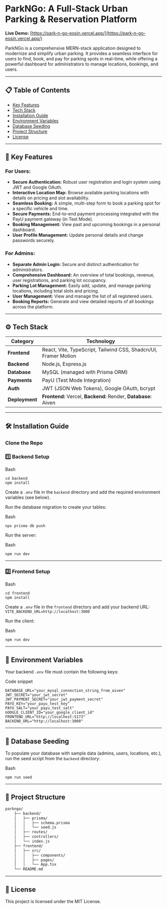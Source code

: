 # ParkNGo: A Full-Stack Urban Parking & Reservation Platform

**Live Demo:** [https://park-n-go-eosin.vercel.app/](https://park-n-go-eosin.vercel.app/)

ParkNGo is a comprehensive MERN-stack application designed to modernize and simplify urban parking. It provides a seamless interface for users to find, book, and pay for parking spots in real-time, while offering a powerful dashboard for administrators to manage locations, bookings, and users.

---

## 📋 Table of Contents

- [Key Features](#-key-features)
- [Tech Stack](#️-tech-stack)
- [Installation Guide](#️-installation-guide)
- [Environment Variables](#-environment-variables)
- [Database Seeding](#-database-seeding)
- [Project Structure](#-project-structure)
- [License](#-license)

---

## 🚀 Key Features

### For Users:
- **Secure Authentication:** Robust user registration and login system using JWT and Google OAuth.
- **Interactive Location Map:** Browse available parking locations with details on pricing and slot availability.
- **Seamless Booking:** A simple, multi-step form to book a parking spot for a specific vehicle and time.
- **Secure Payments:** End-to-end payment processing integrated with the PayU payment gateway (in Test Mode).
- **Booking Management:** View past and upcoming bookings in a personal dashboard.
- **User Profile Management:** Update personal details and change passwords securely.

### For Admins:
- **Separate Admin Login:** Secure and distinct authentication for administrators.
- **Comprehensive Dashboard:** An overview of total bookings, revenue, user registrations, and parking lot occupancy.
- **Parking Lot Management:** Easily add, update, and manage parking locations, including total slots and pricing.
- **User Management:** View and manage the list of all registered users.
- **Booking Reports:** Generate and view detailed reports of all bookings across the platform.

---

## ⚙️ Tech Stack

| Category      | Technology                                    |
|---------------|-----------------------------------------------|
| **Frontend** | React, Vite, TypeScript, Tailwind CSS, Shadcn/UI, Framer Motion |
| **Backend** | Node.js, Express.js                           |
| **Database** | MySQL (managed with Prisma ORM)               |
| **Payments** | PayU (Test Mode Integration)                  |
| **Auth** | JWT (JSON Web Tokens), Google OAuth, bcrypt   |
| **Deployment**| **Frontend:** Vercel, **Backend:** Render, **Database:** Aiven |

---

## 🛠️ Installation Guide

### Clone the Repo

### 1️⃣ Backend Setup

Bash

    cd backend
    npm install

Create a `.env` file in the `backend` directory and add the required environment variables (see below).

Run the database migration to create your tables:

Bash

    npx prisma db push

Run the server:

Bash

    npm run dev

* * *

### 2️⃣ Frontend Setup

Bash

    cd frontend
    npm install

Create a `.env` file in the `frontend` directory and add your backend URL: `VITE_BACKEND_URL=http://localhost:3000`

Run the client:

Bash

    npm run dev

* * *

## 🧾 Environment Variables

Your backend `.env` file must contain the following keys:

Code snippet

    DATABASE_URL="your_mysql_connection_string_from_aiven"
    JWT_SECRET="your_jwt_secret"
    JWT_PAYMENT_SECRET="your_jwt_payment_secret"
    PAYU_KEY="your_payu_test_key"
    PAYU_SALT="your_payu_test_salt"
    GOOGLE_CLIENT_ID="your_google_client_id"
    FRONTEND_URL="http://localhost:5173"
    BACKEND_URL="http://localhost:3000"

* * *

## 🌱 Database Seeding

To populate your database with sample data (admins, users, locations, etc.), run the seed script from the `backend` directory:

Bash

    npm run seed

* * *

## 📁 Project Structure
```bash
parkngo/
    ├── backend/
    │   ├── prisma/
    │   │   ├── schema.prisma
    │   │   └── seed.js
    │   ├── routes/
    │   ├── controllers/
    │   └── index.js
    ├── frontend/
    │   ├── src/
    │   │   ├── components/
    │   │   ├── pages/
    │   │   └── App.tsx
    └── README.md
```
* * *

## 📄 License

This project is licensed under the MIT License.
